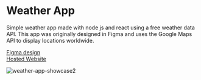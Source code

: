 # Weather App
Simple weather app made with node js and react using a free weather data API. This app was originally designed in Figma and uses the Google Maps API to display locations worldwide.

[Figma design](https://www.figma.com/file/xHkwfZLkUEmha4Tl8tJUpo/NavBar?type=design&node-id=0%3A1&mode=dev) </br>
[Hosted Website]()

![weather-app-showcase2](https://github.com/TomChiavegato/weather-app-node-react/assets/129907786/0c4cca5e-006f-487a-a1a5-a85b944c5749)
